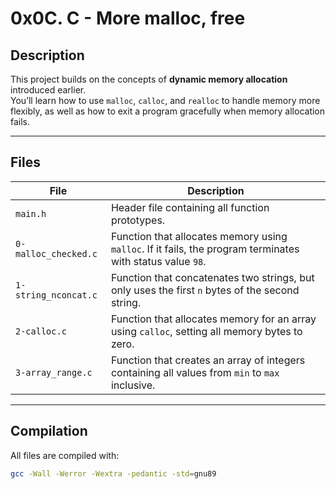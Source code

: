 # 0x0C. C - More malloc, free

## Description
This project builds on the concepts of **dynamic memory allocation** introduced earlier.  
You’ll learn how to use `malloc`, `calloc`, and `realloc` to handle memory more flexibly, as well as how to exit a program gracefully when memory allocation fails.

---

## Files

| File | Description |
|------|-------------|
| `main.h` | Header file containing all function prototypes. |
| `0-malloc_checked.c` | Function that allocates memory using `malloc`. If it fails, the program terminates with status value `98`. |
| `1-string_nconcat.c` | Function that concatenates two strings, but only uses the first `n` bytes of the second string. |
| `2-calloc.c` | Function that allocates memory for an array using `calloc`, setting all memory bytes to zero. |
| `3-array_range.c` | Function that creates an array of integers containing all values from `min` to `max` inclusive. |

---

## Compilation

All files are compiled with:

```bash
gcc -Wall -Werror -Wextra -pedantic -std=gnu89
